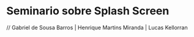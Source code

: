 # Seminario sobre Splash Screen

// Gabriel de Sousa Barros | Henrique Martins Miranda  | Lucas Kellorran 

